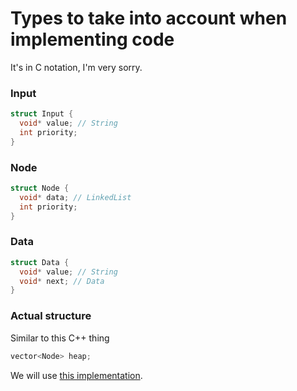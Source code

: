 # Types to take into account when implementing code

It's in C notation, I'm very sorry.

### Input
```C
struct Input {
  void* value; // String
  int priority;
}
```

### Node
```C
struct Node {
  void* data; // LinkedList
  int priority;
}
```

### Data
```C
struct Data {
  void* value; // String
  void* next; // Data
}
```

### Actual structure
Similar to this C++ thing
```C++
vector<Node> heap;
```

We will use [this implementation](https://www.geeksforgeeks.org/binary-heap/).
